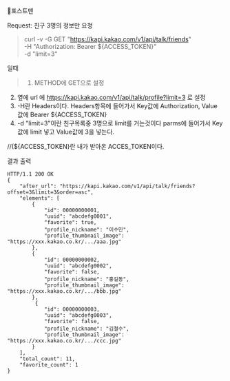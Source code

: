 📘포스트맨


Request: 친구 3명의 정보만 요청
>curl -v -G GET "https://kapi.kakao.com/v1/api/talk/friends" \
-H "Authorization: Bearer ${ACCESS_TOKEN}" \
-d "limit=3"



일때

> 1. METHOD에 GET으로 설정
2. 옆에 url 에 https://kapi.kakao.com/v1/api/talk/profile?limit=3 로 설정
3. -H란 Headers이다. Headers항목에 들어가서
   Key값에 Authorization, Value 값에 Bearer ${ACCESS_TOKEN}
4. -d "limit=3"이란 친구목록중 3명으로 limit를 거는것이다
   parms에 들어가서 Key값에 limit 넣고 Value값에 3을 넣는다.

//(${ACCESS_TOKEN}란 내가 받아온 ACCES_TOKEN이다.

결과 출력
```
HTTP/1.1 200 OK
{
    "after_url": "https://kapi.kakao.com/v1/api/talk/friends?offset=3&limit=3&order=asc",
    "elements": [
        {
            "id": 00000000001,
            "uuid": "abcdefg0001",
            "favorite": true,
            "profile_nickname": "이수민",
            "profile_thumbnail_image": "https://xxx.kakao.co.kr/.../aaa.jpg"
        },
        {
            "id": 00000000002,
            "uuid": "abcdefg0002",
            "favorite": false,
            "profile_nickname": "홍길동",
            "profile_thumbnail_image": "https://xxx.kakao.co.kr/.../bbb.jpg"
        },
         {
            "id": 00000000003,
            "uuid": "abcdefg0003",
            "favorite": false,
            "profile_nickname": "김철수",
            "profile_thumbnail_image": "https://xxx.kakao.co.kr/.../ccc.jpg"
        }
    ],
    "total_count": 11,
    "favorite_count": 1
}
```